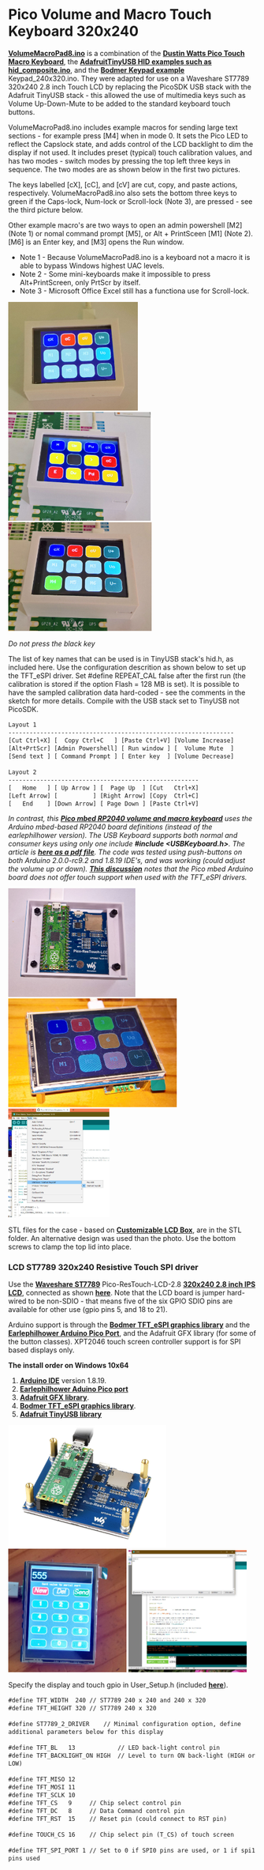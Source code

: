 

# Pico Volume and Macro Touch Keyboard 320x240

[**VolumeMacroPad8.ino**](VolumeMacroPad8.ino) is a combination of the [**Dustin Watts Pico Touch Macro Keyboard**](https://github.com/DustinWatts/Pico-Matrix-Touch-Keyboard), the [**AdafruitTinyUSB HID examples such as hid_composite.ino**](https://github.com/adafruit/Adafruit_TinyUSB_Arduino/blob/master/examples/HID/hid_composite/hid_composite.ino), and the [**Bodmer Keypad example**](https://github.com/Bodmer/TFT_eSPI/examples/) Keypad_240x320.ino. They were adapted for use on a  Waveshare ST7789 320x240 2.8 inch Touch LCD by replacing the PicoSDK USB stack with the Adafruit TinyUSB stack - this allowed the use of multimedia keys such as Volume Up-Down-Mute to be added to the standard keyboard touch buttons.

VolumeMacroPad8.ino includes example macros for sending large text sections - for example press [M4] when in mode 0. It sets the Pico LED to reflect the Capslock state, and adds control of the LCD backlight to dim the display if not used. It includes preset (typical) touch calibration values, and has two modes - switch modes by pressing the top left three keys in sequence. The two modes are as shown below in the first two pictures.

The keys labelled [cX], [cC], and [cV] are cut, copy, and paste actions, respectively. VolumeMacroPad8.ino also sets the bottom three keys to green if the Caps-lock, Num-lock or Scroll-lock (Note 3), are pressed - see the third picture below. 

Other example macro's are two ways to open an admin powershell [M2] (Note 1) or nomal command prompt [M5], or Alt + PrintSceen [M1] (Note 2). [M6] is an Enter key, and [M3] opens the Run window. 

* Note 1 - Because VolumeMacroPad8.ino is a keyboard not a macro it is able to bypass Windows highest UAC levels.
* Note 2 - Some mini-keyboards make it impossible to press Alt+PrintScreen, only PrtScr by itself.
* Note 3 - Microsoft Office Excel still has a functiona use for Scroll-lock.

<p align="left">
<img src="images/mode0.jpg" height="220" /> 
<img src="images/macro21.jpg" height="220" /> 
<img src="images/macro22.jpg" height="220" /> 
</p>

*Do not press the black key*

The list of key names that can be used is in TinyUSB stack's hid.h, as included here. Use the configuration descrition as shown below to set up the TFT_eSPI driver. Set #define REPEAT_CAL false after the first run (the calibration is stored if the option Flash = 128 MB is set). It is possible to have the sampled calibration data hard-coded - see the comments in the sketch for more details. Compile with the USB stack set to TinyUSB not PicoSDK. 

```
Layout 1
----------------------------------------------------------------
[Cut Ctrl+X] [  Copy Ctrl+C   ] [Paste Ctrl+V] [Volume Increase]
[Alt+PrtScr] [Admin Powershell] [ Run window ] [  Volume Mute  ]
[Send text ] [ Command Prompt ] [ Enter key  ] [Volume Decrease]

Layout 2
------------------------------------------------------
[   Home   ] [ Up Arrow ] [  Page Up  ] [Cut   Ctrl+X]
[Left Arrow] [          ] [Right Arrow] [Copy  Ctrl+C]
[   End    ] [Down Arrow] [ Page Down ] [Paste Ctrl+V]
```

*In contrast, this [**Pico mbed RP2040 volume and macro keyboard**](https://www.hackster.io/Murchx/pi-pico-macro-keyboard-d0bd1c) uses the Arduino mbed-based RP2040 board definitions (instead of the earlephilhower version). The USB Keyboard supports both normal and consumer keys using only one include **#include <USBKeyboard.h>**. The article is [**here as a pdf file**](Pi-Pico-mbed-RP2040-volume-and-macro-keyboard.pdf). The code was tested using push-buttons on both Arduino 2.0.0-rc9.2 and 1.8.19 IDE's, and was working (could adjust the volume up or down). [**This discussion**](https://github.com/Bodmer/TFT_eSPI/discussions/1558) notes that the Pico mbed Arduino board does not offer touch support when used with the TFT_eSPI drivers.*

<p align="left">
<img src="images/case3.jpg" height="220" /> 
<img src="images/macro2.jpg" height="220" /> 
<img src="images/macro3.jpg" height="220" />  
</p>

STL files for the case - based on [**Customizable LCD Box**](https://www.thingiverse.com/thing:57427), are in the STL folder. An alternative design was used than the photo. Use the bottom screws to clamp the top lid into place.

### LCD ST7789 320x240 Resistive Touch SPI driver

Use the [**Waveshare ST7789**](https://www.waveshare.com/pico-restouch-lcd-2.8.htm) Pico-ResTouch-LCD-2.8 [**320x240 2.8 inch IPS LCD**](https://www.waveshare.com/wiki/Pico-ResTouch-LCD-2.8), connected as shown [**here**](images/connections.jpg). Note that the LCD board is jumper hard-wired to be non-SDIO - that means five of the six GPIO SDIO pins are available for other use (gpio pins 5, and 18 to 21). 

Arduino support is through the [**Bodmer TFT_eSPI graphics library**](https://github.com/Bodmer/TFT_eSPI) and the [**Earlephilhower Arduino Pico Port**](https://github.com/earlephilhower/arduino-pico/), and the Adafruit GFX library (for some of the button classes). XPT2046 touch screen controller support is for SPI based displays only.

**The install order on Windows 10x64**
1. [**Arduino IDE**](https://www.arduino.cc/en/software) version 1.8.19.
2. [**Earlephilhower Aduino Pico port**](https://github.com/earlephilhower/arduino-pico/)
3. [**Adafruit GFX library**](https://github.com/adafruit/Adafruit-GFX-Library).
4. [**Bodmer TFT_eSPI graphics library**](https://github.com/Bodmer/TFT_eSPI).
5. [**Adafruit TinyUSB library**](https://github.com/adafruit/Adafruit_TinyUSB_Arduino)

<p align="left">
<img src="images/lcd1.jpg" width="320" /> 
<img src="images/lcd2.jpg" width="240" /> 
<img src="images/screen1.jpg" width="240" /> 
</p>


Specify the display and touch gpio in User_Setup.h (included [**here**](User_Setup.h)).


```
#define TFT_WIDTH  240 // ST7789 240 x 240 and 240 x 320
#define TFT_HEIGHT 320 // ST7789 240 x 320

#define ST7789_2_DRIVER    // Minimal configuration option, define additional parameters below for this display

#define TFT_BL   13            // LED back-light control pin
#define TFT_BACKLIGHT_ON HIGH  // Level to turn ON back-light (HIGH or LOW)

#define TFT_MISO 12
#define TFT_MOSI 11
#define TFT_SCLK 10
#define TFT_CS   9     // Chip select control pin
#define TFT_DC   8     // Data Command control pin
#define TFT_RST  15    // Reset pin (could connect to RST pin)

#define TOUCH_CS 16    // Chip select pin (T_CS) of touch screen

#define TFT_SPI_PORT 1 // Set to 0 if SPI0 pins are used, or 1 if spi1 pins used

```

